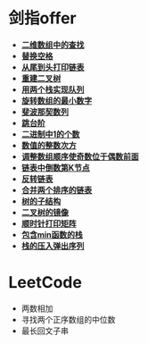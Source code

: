 # 剑指offer

* [**二维数组中的查找**](https://github.com/tecmry/Algorithms-Interviews/blob/master/%E4%BA%8C%E7%BB%B4%E6%95%B0%E7%BB%84%E4%B8%AD%E7%9A%84%E6%9F%A5%E6%89%BE.md)
* [**替换空格**](https://github.com/tecmry/Algorithms-Interviews/blob/master/%E6%9B%BF%E6%8D%A2%E7%A9%BA%E6%A0%BC.md)
* [**从尾到头打印链表**](https://github.com/tecmry/Algorithms-Interviews/blob/master/%E4%BB%8E%E5%B0%BE%E5%88%B0%E5%A4%B4%E6%89%93%E5%8D%B0%E9%93%BE%E8%A1%A8.md)
* [**重建二叉树**](https://github.com/tecmry/Algorithms-Interviews/blob/master/%E9%87%8D%E5%BB%BA%E4%BA%8C%E5%8F%89%E6%A0%91.md)
* [**用两个栈实现队列**](https://github.com/tecmry/Algorithms-Interviews/blob/master/%E7%94%A8%E4%B8%A4%E4%B8%AA%E6%A0%88%E5%AE%9E%E7%8E%B0%E9%98%9F%E5%88%97.md)
* [**旋转数组的最小数字**](https://github.com/tecmry/Algorithms-Interviews/blob/master/%E6%97%8B%E8%BD%AC%E6%95%B0%E7%BB%84%E7%9A%84%E6%9C%80%E5%B0%8F%E6%95%B0%E5%AD%97.md)
* [**斐波那契数列**](https://github.com/tecmry/Algorithms-Interviews/blob/master/%E6%96%90%E6%B3%A2%E9%82%A3%E5%A5%91%E6%95%B0%E5%88%97.md)
* [**跳台阶**](https://github.com/tecmry/Algorithms-Interviews/blob/master/%E8%B7%B3%E5%8F%B0%E9%98%B6.md)
* [**二进制中1的个数**](https://github.com/tecmry/Algorithms-Interviews/blob/master/%E4%BA%8C%E8%BF%9B%E5%88%B6%E4%B8%AD%E7%9A%841%E4%B8%AA%E6%95%B0.md)
* [**数值的整数次方**](https://github.com/tecmry/Algorithms-Interviews/blob/master/%E6%95%B0%E5%80%BC%E7%9A%84%E6%95%B4%E6%95%B0%E6%AC%A1%E6%96%B9.md)
* [**调整数组顺序使奇数位于偶数前面**](https://github.com/tecmry/Algorithms-Interviews/blob/master/%E8%B0%83%E6%95%B4%E6%95%B0%E7%BB%84%E9%A1%BA%E5%BA%8F%E4%BD%BF%E5%A5%87%E6%95%B0%E4%BD%8D%E4%BA%8E%E5%81%B6%E6%95%B0%E5%89%8D%E9%9D%A2.md)
* [**链表中倒数第K节点**](https://github.com/tecmry/Algorithms-Interviews/blob/master/%E9%93%BE%E8%A1%A8%E4%B8%AD%E5%80%92%E6%95%B0%E7%AC%ACK%E4%B8%AA%E8%8A%82%E7%82%B9.md)
* [**反转链表**](https://github.com/tecmry/Algorithms-Interviews/blob/master/%E5%8F%8D%E8%BD%AC%E9%93%BE%E8%A1%A8.md)
* [**合并两个排序的链表**](https://github.com/tecmry/Algorithms-Interviews/blob/master/%E5%90%88%E5%B9%B6%E4%B8%A4%E4%B8%AA%E6%8E%92%E5%BA%8F%E7%9A%84%E9%93%BE%E8%A1%A8.md)
* [**树的子结构**](https://github.com/tecmry/Algorithms-Interviews/blob/master/%E6%A0%91%E7%9A%84%E5%AD%90%E7%BB%93%E6%9E%84.md)
* [**二叉树的镜像**](https://github.com/tecmry/Algorithms-Interviews/blob/master/%E4%BA%8C%E5%8F%89%E6%A0%91%E7%9A%84%E9%95%9C%E5%83%8F.md)
* [**顺时针打印矩阵**](https://github.com/tecmry/Algorithms-Interviews/blob/master/%E9%A1%BA%E6%97%B6%E9%92%88%E6%89%93%E5%8D%B0%E7%9F%A9%E9%98%B5.md)
* [**包含min函数的栈**](https://github.com/tecmry/Algorithms-Interviews/blob/master/%E5%8C%85%E5%90%ABmin%E5%87%BD%E6%95%B0%E7%9A%84%E6%A0%88.md)
* [**栈的压入弹出序列**](https://github.com/tecmry/Algorithms-Interviews/blob/master/%E6%A0%88%E7%9A%84%E5%8E%8B%E5%85%A5%E5%BC%B9%E5%87%BA%E5%BA%8F%E5%88%97.md)

# LeetCode
* 两数相加
* 寻找两个正序数组的中位数  
* 最长回文子串  
